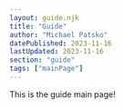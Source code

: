 ```yaml
---
layout: guide.njk
title: "Guide"
author: "Michael Patsko"
datePublished: 2023-11-16
lastUpdated: 2023-11-16
section: "guide"
tags: ["mainPage"]
---
```

This is the guide main page!
